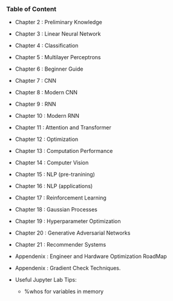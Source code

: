 ### Table of Content
- Chapter  2 : Preliminary Knowledge
- Chapter  3 : Linear Neural Network
- Chapter  4 : Classification
- Chapter  5 : Multilayer Perceptrons
- Chapter  6 : Beginner Guide
- Chapter  7 : CNN
- Chapter  8 : Modern CNN
- Chapter  9 : RNN
- Chapter 10 : Modern RNN
- Chapter 11 : Attention and Transformer
- Chapter 12 : Optimization
- Chapter 13 : Computation Performance
- Chapter 14 : Computer Vision
- Chapter 15 : NLP (pre-tranining)
- Chapter 16 : NLP (applications)
- Chapter 17 : Reinforcement Learning
- Chapter 18 : Gaussian Processes
- Chapter 19 : Hyperparameter Optimization
- Chapter 20 : Generative Adversarial Networks
- Chapter 21 : Recommender Systems
  
- Appendenix : Engineer and Hardware Optimization RoadMap
- Appendenix : Gradient Check Techniques.
- Useful Jupyter Lab Tips:
  - %whos for variables in memory
